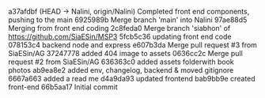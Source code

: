 a37afdbf (HEAD -> Nalini, origin/Nalini) Completed front end components, pushing to the main
6925989b Merge branch 'main' into Nalini
97ae88d5 Merging from front end coding
2c8feda0 Merge branch 'siabhon' of https://github.com/SiaESin/MSP3
5fcb5c36 updating front end code
078153c4 backend node and express
e607b3da Merge pull request #3 from SiaESin/AG
37247778 added 404 image to assets
0636cc2c Merge pull request #2 from SiaESin/AG
636363c0 added assets folderwith book photos
ab9ea8e2 added env, changelog, backend & moved gitignore
6667a663 added a read me
d4a9da93 updated frontend
bab9bb9e created front-end
66b5aa17 Initial commit

